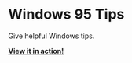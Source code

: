 # Windows 95 Tips

Give helpful Windows tips.

**[View it in action!](https://h3xx.github.io/win95tips/)**
